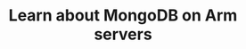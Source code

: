 ---
# ================================================================================
#       Edit
# ================================================================================

title: "Learn about MongoDB on Arm servers"
# Should start with a verb, have no adjectives (amazing, cool, etc.), and be as concise as possible.

description: >
    Learn how to install and run MongoDB Community Edition on differet flavors of AWS EC2 instances powered by Arm64 achitecture.
# One sentance, is a quick summary of this learning path, viewable when searching through all learning paths. 

minutes_to_complete: 20   
# Always measured in minutes. Should be an integer, to complete the learning path (not just read it).

who_is_this_for: >
    Learning path for software developers using MongoDB as their database for mobile, IoT applications, content management or real-time analytics running on Arm servers.
# One sentence that should indicate exactly who the target audience is (developers in X industries using Y tools/software for Z use-case).

learning_objectives: 
    - Install and run MongoDB on your 64-bit Arm AWS EC2 instance
    - Test MongoDB performance on your 64-bit Arm AWS EC2 instance using open-source tooling
    - Measure and compare the performance of MongoDB on Arm versus other architectures with Yahoo Cloud Serving Benchmark (YCSB)
# 2-5 bullet points, one sentance each. Should start with a verb (Deploy, Measure) and indicate the value of the objective if possible.

prerequisites:
    - An Amazon Web Services(AWS) account.
    - Some familiarity with launching and running EC2 instances in AWS is helpful but not necessary.
# List any prereqs needed before this learning path can be completed. Can include:
    # Online service accounts                                   (An Amazon Web Services account)
    # Prior knowledge                                           (Some familiarity with embedded programing)
    # Previous learning paths                                   (The Learning Path: Getting Started with Arm Virtual Hardware)
    # Particular tools/environments already being initialized   (An EC2 instance with AVH installed)





##### Tags
# Don't enter whitespace. An underscore will be visually replaced with whitespace.

skilllevels: Introductory
# Options:
    # Getting-Started   (for a basic overview of certain tools/softwares/topics)
    # Introductory      (the next stage up from getting started)
    # Experienced       (for topics that require a fair amount of background knowledge in tools/softwares/topics to complete)

armips:
    # Groups of IP      (Cortex-M, Cortex-A, Neoverse, System IP)
    # or Specific IP    (Cortex-M7, Neoverse-N1, AHB_Cache)
    - Neoverse

tools:
    # Environments      (AWS_EC2)
    # Toolchains        (GCC, Arm_Compiler_for_Embedded)
    # IDEs              (Arm Development Studio, VS_Code)
    # Online tools      (GitHub, Jenkins)
    # General tools     (cbuild)
    - AWS_EC2
    - cbuild
    - GCC
    - Snort

softwares:
    # Languages         (Python, Go, MongoDB, Assembly, Java)
    - MongoDB

operatingsystems:
    # OSes              (Linux, Windows, Mac, FreeRTOS, Bare-metal)
    - Linux

subjects:
    # Unique list per main topic. Select from existing list.
    - Databases
    - Web_Back-end

developerprograms:
    - Amazon_Community_Builders

# ================================================================================
#       FIXED, DO NOT MODIFY
# ================================================================================
weight: 1                       # _index.md always has weight of 1 to order correctly
layout: "learningpathall"       # All files under learning paths have this same wrapper
learning_path_main_page: "yes"  # Indicates this should be surfaced when looking for related content. Only set for _index.md of learning path content.
---
